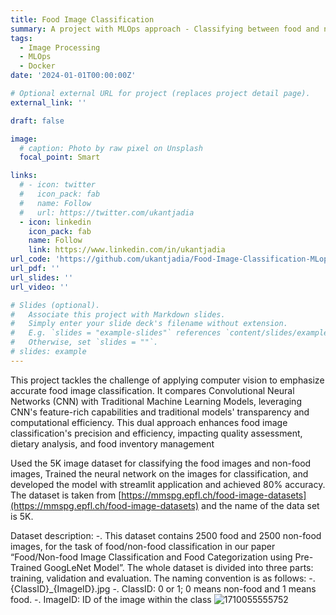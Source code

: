 ```yaml
---
title: Food Image Classification
summary: A project with MLOps approach - Classifying between food and non-food image 
tags:
  - Image Processing
  - MLOps
  - Docker
date: '2024-01-01T00:00:00Z'

# Optional external URL for project (replaces project detail page).
external_link: ''

draft: false

image:
  # caption: Photo by raw pixel on Unsplash
  focal_point: Smart

links:
  # - icon: twitter
  #   icon_pack: fab
  #   name: Follow
  #   url: https://twitter.com/ukantjadia
  - icon: linkedin
    icon_pack: fab
    name: Follow
    link: https://www.linkedin.com/in/ukantjadia
url_code: 'https://github.com/ukantjadia/Food-Image-Classification-MLops/'
url_pdf: ''
url_slides: ''
url_video: ''

# Slides (optional).
#   Associate this project with Markdown slides.
#   Simply enter your slide deck's filename without extension.
#   E.g. `slides = "example-slides"` references `content/slides/example-slides.md`.
#   Otherwise, set `slides = ""`.
# slides: example
---
```


This project tackles the challenge of applying computer vision to emphasize accurate food image classification. It compares Convolutional Neural Networks (CNN) with Traditional Machine Learning Models, leveraging CNN's feature-rich capabilities and traditional models' transparency and computational efficiency. This dual approach enhances food image classification's precision and efficiency, impacting quality assessment, dietary analysis, and food inventory management


Used the 5K image dataset for classifying the food images and non-food images, Trained the neural network on the images for classification, and developed the model with streamlit application and achieved 80% accuracy.
The dataset is taken from [https://mmspg.epfl.ch/food-image-datasets](https://mmspg.epfl.ch/food-image-datasets) and the name of the data set is 5K.

Dataset description:
-. This dataset contains 2500 food and 2500 non-food images, for the task of food/non-food classification in our paper “Food/Non-food Image Classification and Food Categorization using Pre-Trained GoogLeNet Model”. The whole dataset is divided into three parts: training, validation and evaluation. The naming convention is as follows:
-. {ClassID}_{ImageID}.jpg
-. ClassID: 0 or 1; 0 means non-food and 1 means food.
-. ImageID: ID of the image within the class
![1710055555752](image/index/1710055555752.png)